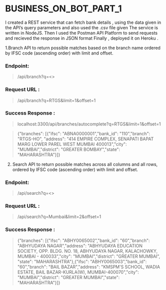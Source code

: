 # BUSINESS_ON_BOT_PART_1

I created a REST service that can fetch bank details , using the data given in the API’s query parameters and also used the .csv file given The service is written in NodeJS. Then I used the Postman API Platform to send requests and recieved the response in JSON format Finally , deployed it on Heroku .

 1.Branch API to return possible matches based on the branch name ordered by IFSC code (ascending order) with limit and offset.
### Endpoint:
> /api/branch?q=<>
### Request URL :
> /api/branch?q=RTGS&limit=1&offset=1
### Success Response :
> localhost:3300/api/branches/autocomplete?q=RTGS&limit=1&offset=1

> {"branches": [{"ifsc": "ABNA0000001","bank_id": "110","branch": "RTGS-HO",      "address": "414 EMPIRE COMPLEX, SENAPATI BAPAT MARG LOWER PAREL WEST MUMBAI 400013","city": "MUMBAI","district": "GREATER BOMBAY","state": "MAHARASHTRA"}]}

2. Search API to return possible matches across all columns and all rows, ordered by IFSC code (ascending order) with limit and offset.
### Endpoint:
> /api/search?q=<>
### Request URL :
> /api/search?q=Mumbai&limit=2&offset=1
### Success Response :
>{"branches": [{"ifsc": "ABHY0065002","bank_id": "60","branch": "ABHYUDAYA NAGAR","address": "ABHYUDAYA EDUCATION SOCIETY, OPP. BLDG. NO. 18, ABHYUDAYA NAGAR, KALACHOWKY, MUMBAI - 400033","city": "MUMBAI","district": "GREATER MUMBAI",      "state": "MAHARASHTRA"},{"ifsc": "ABHY0065003","bank_id": "60","branch": "BAIL BAZAR","address": "KMSPM'S SCHOOL, WADIA ESTATE, BAIL BAZAR-KURLA(W), MUMBAI-400070","city": "MUMBAI","district": "GREATER MUMBAI","state": "MAHARASHTRA"}]}
